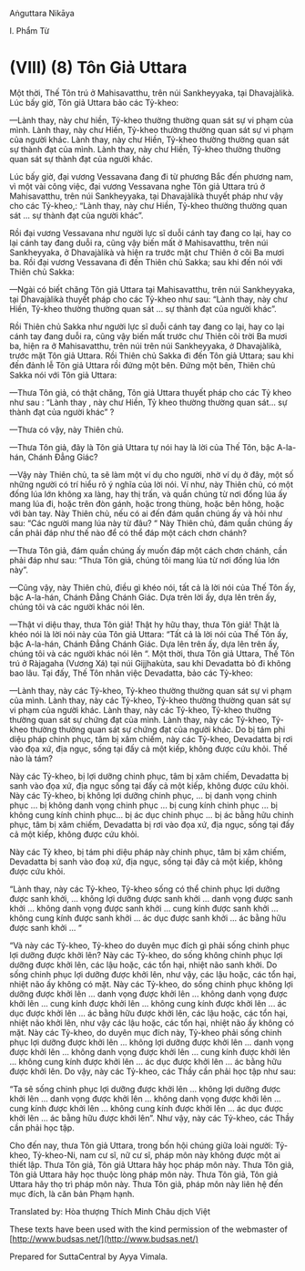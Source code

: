  

Aṅguttara Nikāya

I. Phẩm Từ

# (VIII) (8) Tôn Giả Uttara

Một thời, Thế Tôn trú ở Mahisavatthu, trên núi Sankheyyaka, tại Dhavajàlikà. Lúc bấy giờ, Tôn giả Uttara bảo các Tỷ-kheo:

—Lành thay, này chư hiền, Tỷ-kheo thường thường quan sát sự vi phạm của mình. Lành thay, này chư Hiền, Tỷ-kheo thường thường quan sát sự vi phạm của người khác. Lành thay, này chư Hiền, Tỷ-kheo thường thường quan sát sự thành đạt của mình. Lành thay, này chư Hiền, Tỷ-kheo thường thường quan sát sự thành đạt của người khác.

Lúc bấy giờ, đại vương Vessavana đang đi từ phương Bắc đến phương nam, vì một vài công việc, đại vương Vessavana nghe Tôn giả Uttara trú ở Mahisavatthu, trên núi Sankheyyaka, tại Dhavajàlikà thuyết pháp như vậy cho các Tỷ-kheo,: “Lành thay, này chư Hiền, Tỷ-kheo thường thường quan sát ... sự thành đạt của người khác”.

Rồi đại vương Vessavana như người lực sĩ duỗi cánh tay đang co lại, hay co lại cánh tay đang duỗi ra, cũng vậy biến mất ở Mahisavatthu, trên núi Sankheyyaka, ở Dhavajàlikà và hiện ra trước mặt chư Thiên ở cõi Ba mươi ba. Rồi đại vương Vessavana đi đến Thiên chủ Sakka; sau khi đến nói với Thiên chủ Sakka:

—Ngài có biết chăng Tôn giả Uttara tại Mahisavatthu, trên núi Sankheyyaka, tại Dhavajàlikà thuyết pháp cho các Tỷ-kheo như sau: “Lành thay, này chư Hiền, Tỷ-kheo thường thường quan sát ... sự thành đạt của người khác”.

Rồi Thiên chủ Sakka như người lực sĩ duỗi cánh tay đang co lại, hay co lại cánh tay đang duỗi ra, cũng vậy biến mất trước chư Thiên cõi trời Ba mươi ba, hiện ra ở Mahisavatthu, trên núi trên núi Sankheyyaka, ở Dhavajàlikà, trước mặt Tôn giả Uttara. Rồi Thiên chủ Sakka đi đến Tôn giả Uttara; sau khi đến đảnh lễ Tôn giả Uttara rồi đứng một bên. Ðứng một bên, Thiên chủ Sakka nói với Tôn giả Uttara:

—Thưa Tôn giả, có thật chăng, Tôn giả Uttara thuyết pháp cho các Tỷ kheo như sau : “Lành thay , này chư Hiền, Tỷ kheo thường thường quan sát... sự thành đạt của người khác” ?

—Thưa có vậy, này Thiên chủ.

—Thưa Tôn giả, đây là Tôn giả Uttara tự nói hay là lời của Thế Tôn, bậc A-la-hán, Chánh Ðẳng Giác?

—Vậy này Thiên chủ, ta sẽ làm một ví dụ cho người, nhờ ví dụ ở đây, một số những người có trí hiểu rõ ý nghĩa của lời nói. Ví như, này Thiên chủ, có một đống lúa lớn không xa làng, hay thị trấn, và quần chúng từ nơi đống lúa ấy mang lúa đi, hoặc trên đòn gánh, hoặc trong thùng, hoặc bên hông, hoặc với bàn tay. Này Thiên chủ, nếu có ai đến đám quần chúng ấy và hỏi như sau: “Các người mang lúa này từ đâu? “ Này Thiên chủ, đám quần chúng ấy cần phải đáp như thế nào để có thể đáp một cách chơn chánh?

—Thưa Tôn giả, đám quần chúng ấy muốn đáp một cách chơn chánh, cần phải đáp như sau: “Thưa Tôn giả, chúng tôi mang lúa từ nơi đống lúa lớn này”.

—Cũng vậy, này Thiên chủ, điều gì khéo nói, tất cả là lời nói của Thế Tôn ấy, bậc A-la-hán, Chánh Ðẳng Chánh Giác. Dựa trên lời ấy, dựa lên trên ấy, chúng tôi và các người khác nói lên.

—Thật vi diệu thay, thưa Tôn giả! Thật hy hữu thay, thưa Tôn giả! Thật là khéo nói là lời nói này của Tôn giả Uttara: “Tất cả là lời nói của Thế Tôn ấy, bậc A-la-hán, Chánh Ðẳng Chánh Giác. Dựa lên trên ấy, dựa lên trên ấy, chúng tôi và các người khác nói lên “. Một thời, thưa Tôn giả Uttara, Thế Tôn trú ở Ràjagaha (Vương Xá) tại núi Gijjhakùta, sau khi Devadatta bỏ đi không bao lâu. Tại đấy, Thế Tôn nhân việc Devadatta, bảo các Tỷ-kheo:

—Lành thay, này các Tỷ-kheo, Tỷ-kheo thường thường quan sát sự vi phạm của mình. Lành thay, này các Tỷ-kheo, Tỷ-kheo thường thường quan sát sự vi phạm của người khác. Lành thay, này các Tỷ-kheo, Tỷ-kheo thường thường quan sát sự chứng đạt của mình. Lành thay, này các Tỷ-kheo, Tỷ-kheo thường thường quan sát sự chứng đạt của người khác. Do bị tám phi diệu pháp chinh phục, tâm bị xâm chiếm, này các Tỷ-kheo, Devadatta bị rơi vào đọa xứ, địa ngục, sống tại đấy cả một kiếp, không được cứu khỏi. Thế nào là tám?

Này các Tỷ-kheo, bị lợi dưỡng chinh phục, tâm bị xâm chiếm, Devadatta bị sanh vào đọa xứ, địa ngục sống tại đấy cả một kiếp, không được cứu khỏi. Này các Tỷ-kheo, bị không lợi dưỡng chinh phục, ... bị danh vọng chinh phục ... bị không danh vọng chinh phục ... bị cung kính chinh phục ... bị không cung kính chinh phục... bị ác dục chinh phục ... bị ác bằng hữu chinh phục, tâm bị xâm chiếm, Devadatta bị rơi vào đọa xứ, địa ngục, sống tại đấy cả một kiếp, không được cứu khỏi.

Này các Tỷ kheo, bị tám phi diệu pháp này chinh phục, tâm bị xâm chiếm, Devadatta bị sanh vào đoạ xứ, địa ngục, sống tại đây cả một kiếp, không được cứu khỏi.

“Lành thay, này các Tỷ-kheo, Tỷ-kheo sống có thể chinh phục lợi dưỡng được sanh khởi, ... không lợi dưỡng được sanh khởi ... danh vọng được sanh khởi ... không danh vọng được sanh khởi ... cung kính được sanh khởi ... không cung kính được sanh khởi ... ác dục được sanh khởi ... ác bằng hữu được sanh khởi ... “

“Và này các Tỷ-kheo, Tỷ-kheo do duyên mục đích gì phải sống chinh phục lợi dưỡng được khởi lên? Này các Tỷ-kheo, do sống không chinh phục lợi dưỡng được khởi lên, các lậu hoặc, các tổn hại, nhiệt não sanh khởi. Do sống chinh phục lợi dưỡng được khởi lên, như vậy, các lậu hoặc, các tổn hại, nhiệt não ấy không có mặt. Này các Tỷ-kheo, do sống chinh phục không lợi dưỡng được khởi lên ... danh vọng được khởi lên ... không danh vọng được khởi lên ... cung kính được khởi lên ... không cung kính được khởi lên ... ác dục được khởi lên ... ác bằng hữu được khởi lên, các lậu hoặc, các tổn hại, nhiệt não khởi lên, như vậy các lậu hoặc, các tổn hại, nhiệt não ấy không có mặt. Này các Tỷ-kheo, do duyên mục đích này, Tỷ-kheo phải sống chinh phục lợi dưỡng được khởi lên ... không lợi dưỡng được khởi lên ... danh vọng được khởi lên ... không danh vọng được khởi lên ... cung kính được khởi lên ... không cung kính được khởi lên ... ác dục được khởi lên ... ác bằng hữu được khởi lên. Do vậy, này các Tỷ-kheo, các Thầy cần phải học tập như sau:

“Ta sẽ sống chinh phục lợi dưỡng được khởi lên ... không lợi dưỡng được khởi lên ... danh vọng được khởi lên ... không danh vọng được khởi lên ... cung kính được khởi lên ... không cung kính được khởi lên ... ác dục được khởi lên ... ác bằng hữu được khởi lên”. Như vậy, này các Tỷ-kheo, các Thầy cần phải học tập.

Cho đến nay, thưa Tôn giả Uttara, trong bốn hội chúng giữa loài người: Tỷ-kheo, Tỷ-kheo-Ni, nam cư sĩ, nữ cư sĩ, pháp môn này không được một ai thiết lập. Thưa Tôn giả, Tôn giả Uttara hãy học pháp môn này. Thưa Tôn giả, Tôn giả Uttara hãy học thuộc lòng pháp môn này. Thưa Tôn giả, Tôn giả Uttara hãy thọ trì pháp môn này. Thưa Tôn giả, pháp môn này liên hệ đến mục đích, là căn bản Phạm hạnh.

Translated by: Hòa thượng Thích Minh Châu dịch Việt

These texts have been used with the kind permission of the webmaster of [http://www.budsas.net/](http://www.budsas.net/)

Prepared for SuttaCentral by Ayya Vimala.